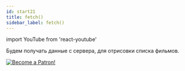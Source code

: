```yaml
---
id: start21
title: fetch()
sidebar_label: fetch()
---
```


import YouTube from 'react-youtube'

Будем получать данные с сервера, для отрисовки списка фильмов.

<YouTube videoId='MHCrQExp3S4' />

[![Become a Patron!](/img/logo/patreon.jpg)](https://www.patreon.com/bePatron?u=31769291)

